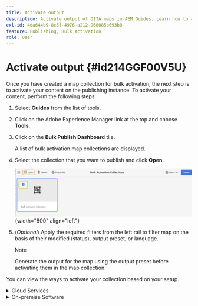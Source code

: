 ```yaml
---
title: Activate output
description: Activate output of DITA maps in AEM Guides. Learn how to activate your content on the publishing instance.
exl-id: 4da644b9-8c5f-4976-a212-960085b693b8
feature: Publishing, Bulk Activation
role: User
---
```

# Activate output {#id214GGF00V5U}

Once you have created a map collection for bulk activation, the next step is to activate your content on the publishing instance. To activate your content, perform the following steps:

1.  Select **Guides** from the list of tools.

1.  Click on the Adobe Experience Manager link at the top and choose **Tools**.

1.  Click on the **Bulk Publish Dashboard** tile.

    A list of bulk activation map collections are displayed.

1.  Select the collection that you want to publish and click **Open**.

    ![](images/bulk-activation-collection-open.png){width="800" align="left"}

1.  \(*Optional*\) Apply the required filters from the left rail to filter map on the basis of their modified \(status\), output preset, or language.

    >[!NOTE]
    >
    >Generate the output for the map using the output preset before activating them in the map collection. 

     
You can view the ways to activate your collection based on your setup.

<details>
<summary> Cloud Services </summary> 

![bulk-collection-publish on cloud service](images/bulk-activation-collection-quick-publish-CS.png){width="650" align="left"}

You can activate the output to the **Preview** or **Publish** instances.

 **Preview**

* To activate the output of selected maps, select the pregenerated map output and select **Publish to** > **Preview**.
* To activate the output of all DITA maps with their configured presets, select the checkbox next to the **Map** column, and then select **Publish to** > **Publish**.
   
  
**Publish**

* To activate the output of selected maps, select the pregenerated map output and select **Publish to** > **Publish**.

 *  To activate the output of all DITA maps with their configured presets, select the checkbox next to the Map (column), and then select **Publish to** > **Publish**.


   >[!NOTE] 
   > 
   > The checkbox near a **Map** is enabled only if you have genrated the output for a map.

A success message is displayed when the map output is queued for publishing.

Once the output is activated for the selected map files, the audit history tab is updated, and the latest activated output appears on top. The **Published** column is updated with the publishing date and time. 

</details>

<details>    
<summary>  On-premise Software </summary>


Do one of the following:

*  To activate output of selected maps, select the pregenerated map output and select **Quick Publish**.
*  To activate the output of all DITA maps with their configured presets, select the checkbox next to the Map (column), and then select **Quick Publish.**
    ![bulk-collection-publish](images/bulk-activation-collection-quick-publish.png){width="650" align="left"}
   
   >[!NOTE] 
   > 
   > The checkbox near a **Map** is enabled only if you have genrated the output for a map.

A success message is displayed when the map output is queued for publishing.

Once the output is activated for the selected map files, the audit history tab is updated, and the latest activated output appears on top. The **Published** column is updated with the publishing date and time. 

**Parent topic:**[Bulk Activation of published content](conf-bulk-activation.md)

